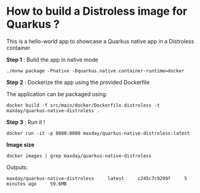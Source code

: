 # How to build a Distroless image for Quarkus ?

This is a hello-world app to showcase a Quarkus native app in a Distroless container


**Step 1** : Build the app in native mode 
```shell script
./mvnw package -Pnative -Dquarkus.native.container-runtime=docker  
```

**Step 2** : Dockerize the app using the provided Dockerfile

The application can be packaged using:
```shell script
docker build -f src/main/docker/Dockerfile.distroless -t maxday/quarkus-native-distroless .
```

**Step 3** : Run it ! 
```shell script
docker run -it -p 8080:8080 maxday/quarkus-native-distroless:latest
```

**Image size**

```shell script
docker images | grep maxday/quarkus-native-distroless                                                               
```
Outputs: 
```shell script
maxday/quarkus-native-distroless     latest     c245c7c9299f     5 minutes ago     59.6MB
```
